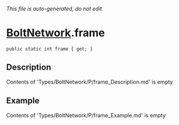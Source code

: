 *This file is auto-generated, do not edit.*

# [BoltNetwork](Types/BoltNetwork.md).frame
`public static int frame { get; }`
## Description
Contents of 'Types/BoltNetwork/P/frame_Description.md' is empty
## Example
Contents of 'Types/BoltNetwork/P/frame_Example.md' is empty
